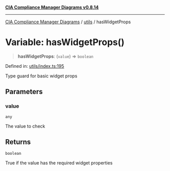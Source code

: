[**CIA Compliance Manager Diagrams v0.8.14**](../../README.md)

***

[CIA Compliance Manager Diagrams](../../modules.md) / [utils](../README.md) / hasWidgetProps

# Variable: hasWidgetProps()

> **hasWidgetProps**: (`value`) => `boolean`

Defined in: [utils/index.ts:195](https://github.com/Hack23/cia-compliance-manager/blob/257dd569f432a46611a1746c832a7e3d29232229/src/utils/index.ts#L195)

Type guard for basic widget props

## Parameters

### value

`any`

The value to check

## Returns

`boolean`

True if the value has the required widget properties
